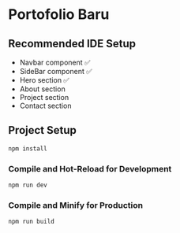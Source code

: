 # Portofolio Baru

## Recommended IDE Setup

- Navbar component ✅
- SideBar component ✅
- Hero section ✅
- About section
- Project section
- Contact section

## Project Setup

```sh
npm install
```

### Compile and Hot-Reload for Development

```sh
npm run dev
```

### Compile and Minify for Production

```sh
npm run build
```
